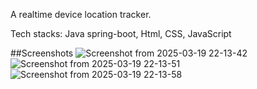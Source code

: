 A realtime device location tracker.

Tech stacks:
Java spring-boot, Html, CSS, JavaScript

##Screenshots
![Screenshot from 2025-03-19 22-13-42](https://github.com/user-attachments/assets/88a86471-62a5-4bc2-a02a-59c3ba1689f1)
![Screenshot from 2025-03-19 22-13-51](https://github.com/user-attachments/assets/f1e889f4-087f-47dd-88d8-db4f28000975)
![Screenshot from 2025-03-19 22-13-58](https://github.com/user-attachments/assets/ebabf41e-d261-443f-9906-7a040e945b8b)

